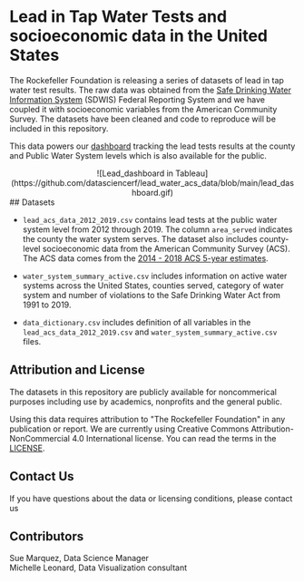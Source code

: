 # Lead in Tap Water Tests and socioeconomic data in the United States

The Rockefeller Foundation is releasing a series of datasets of lead in tap water test results. The raw data was obtained from the [Safe Drinking Water Information System](https://ofmpub.epa.gov/apex/sfdw/f?p=108:35:::::P35_REPORT2:LCR) (SDWIS) Federal Reporting System and we have coupled it with socioeconomic variables from the American Community Survey. The datasets have been cleaned and code to reproduce will be included in this repository.

This data powers our [dashboard](https://public.tableau.com/profile/rf.data#!/vizhome/IllustrativeLeadDashExtracted/DataWithThumbnail) tracking the lead tests results at the county and Public Water System levels which is also available for the public.

<center>
![Lead_dashboard in Tableau](https://github.com/datasciencerf/lead_water_acs_data/blob/main/lead_dashboard.gif)
</center>
## Datasets

- `lead_acs_data_2012_2019.csv` contains lead tests at the public water system level from 2012 through 2019. The column `area_served` indicates the county the water system serves. The dataset also includes county-level socioeconomic data from the American Community Survey (ACS). The ACS data comes from the [2014 - 2018 ACS 5-year estimates](https://www.census.gov/programs-surveys/acs/technical-documentation/table-and-geography-changes/2018/5-year.html).  

- `water_system_summary_active.csv` includes information on active water systems across the United States, counties served, category of water system and number of violations to the Safe Drinking Water Act from 1991 to 2019.

- `data_dictionary.csv` includes definition of all variables in the `lead_acs_data_2012_2019.csv` and `water_system_summary_active.csv` files.

## Attribution and License

The datasets in this repository are publicly available for noncommerical purposes including use by academics, nonprofits and the general public.

Using this data requires attribution to "The Rockefeller Foundation" in any publication or report. We are currently using Creative Commons Attribution-NonCommercial 4.0 International license. You can read the terms in the [LICENSE](https://github.com/datasciencerf/lead_water_acs_data/blob/main/LICENSE).


## Contact Us

If you have questions about the data or licensing conditions, please contact us

## Contributors

Sue Marquez, Data Science Manager\
Michelle Leonard, Data Visualization consultant
